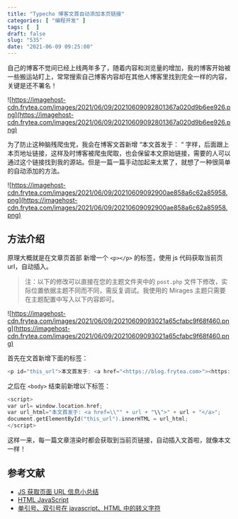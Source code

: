 ```yaml
---
title: "Typecho 博客文首自动添加本页链接"
categories: [ "编程开发" ]
tags: [  ]
draft: false
slug: "535"
date: "2021-06-09 09:25:00"
---
```


自己的博客不觉间已经上线两年多了，随着内容和浏览量的增加，我的博客开始被一些搬运站盯上，常常搜索自己博客内容却在其他人博客里找到完全一样的内容，关键是还不署名！

![https://imagehost-cdn.frytea.com/images/2021/06/09/20210609092801367a020d9b6ee926.png](https://imagehost-cdn.frytea.com/images/2021/06/09/20210609092801367a020d9b6ee926.png)

为了防止这种脑残爬虫党，我会在博客文首新增 “本文首发于： “ 字样，后面跟上本页地址链接，这样及时博客被爬虫爬取，也会保留本文原始链接，需要的人可以通过这个链接找到我的源站。但是一篇一篇手动加起来太累了，就想了一种很简单的自动添加的方法。

![https://imagehost-cdn.frytea.com/images/2021/06/09/20210609092900ae858a6c62a85958.png](https://imagehost-cdn.frytea.com/images/2021/06/09/20210609092900ae858a6c62a85958.png)

## 方法介绍

原理大概就是在文章页首部 新增一个 `<p></p>` 的标签，使用 js 代码获取当前页 url，自动插入。

> 注：以下的修改可以直接在您的主题文件夹中的 `post.php` 文件下修改，实际位置依据主题不同而不同，需反复调试。我使用的 Mirages 主题只需要在主题配置中写入以下内容即可。

![https://imagehost-cdn.frytea.com/images/2021/06/09/20210609093021a65cfabc9f68f460.png](https://imagehost-cdn.frytea.com/images/2021/06/09/20210609093021a65cfabc9f68f460.png)

首先在文首新增下面的标签：

```c
<p id="this_url">本文首发于: <a href="<https://blog.frytea.com>"><https://blog.frytea.com></a></p>
```

之后在 `<body>` 结束前新增以下标签：

```c
<script>
var url= window.location.href;
var url_html="本文首发于: <a href=\\"" + url + "\\">" + url + "</a>";
document.getElementById("this_url").innerHTML = url_html;
</script>
```

这样一来，每一篇文章渲染时都会获取到当前页链接，自动插入文首啦，就像本文一样！

## 参考文献

* [JS 获取页面 URL 信息小总结](https://www.jianshu.com/p/073f79c5e438)
* [HTML JavaScript](https://www.w3school.com.cn/html/html_script.asp)
* [单引号、双引号在 javascript、HTML 中的转义字符](https://blog.csdn.net/qq_27361945/article/details/79127684)
